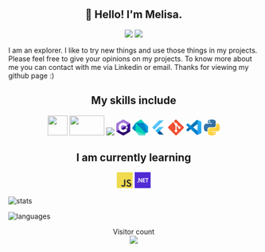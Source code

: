 <h2 align="center">👋 Hello! I'm Melisa.</h2>
<p align="center">
  <a target="_blank" href="https://www.linkedin.com/in/melisabeysumengu"><img src="https://img.shields.io/badge/-LinkedIn-0077B5?style=for-the-badge&logo=Linkedin&logoColor=white"></img></a>
  <a target="_blank" href="mailto:melisabeysumengu@hotmail.com"><img src="https://img.shields.io/badge/-Gmail-D14836?style=for-the-badge&logo=Gmail&logoColor=white"></img></a>
</p>

I am an explorer. I like to try new things and use those things in my projects. Please feel free to give your opinions on my projects. To know more about me you can contact with me via Linkedin or email. Thanks for viewing my github page :)


<h2 align="center">My skills include</h2>
<p align="center">
	<img src="https://raw.githubusercontent.com/Thomas-George-T/Thomas-George-T/master/assets/mysql.svg" width="40" height="40" />
	<img src="https://raw.githubusercontent.com/Thomas-George-T/Thomas-George-T/master/assets/git.svg" width="70" height="40" />
	<img src="https://raw.githubusercontent.com/Thomas-George-T/Thomas-George-T/master/assets/linux-tux.svg" width="40" />
	<img src="icons/csharp.png" />
	<img src="icons/dartlang.png"/>
	<img src="icons/flutter.png"/>
	<img src="icons/git.png"/>
	<img src="icons/vscode.png"/>
	<img src="icons/python.png"/>
</p>

<h2 align="center">I am currently learning</h2>

<p align="center">
	<img src="icons/javascript.png"/>
	<img src="icons/dotnet.png"/>
</p>

![stats](https://github-readme-stats.vercel.app/api?username=melisaBeysumengu&show_icons=true&count_private=true&title_color=f7d745&text_color=b2d76c&icon_color=6562af&bg_color=00000000&hide=bg-color&hide_border=true)

![languages](https://github-readme-stats.vercel.app/api/top-langs/?username=melisaBeysumengu&theme=dark&layout=compact&show_icons=true&count_private=true&title_color=f7d745&text_color=b2d76c&icon_color=6562af&bg_color=00000000&hide=bg-color&hide_border=true)


<p align="center"> 
  Visitor count<br>
  <img src="https://profile-counter.glitch.me/melisaBeysumengu/count.svg" />
</p>
